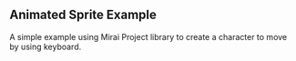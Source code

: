 Animated Sprite Example
-----------------------

A simple example using Mirai Project library to create a character to move by using keyboard.
